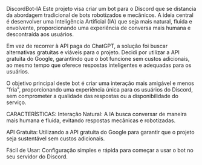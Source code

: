DiscordBot-IA
Este projeto visa criar um bot para o Discord que se distancia da abordagem tradicional de bots robotizados e mecânicos. A ideia central é desenvolver uma Inteligência Artificial (IA) que seja mais natural, fluida e envolvente, proporcionando uma experiência de conversa mais humana e descontraída aos usuários.

Em vez de recorrer à API paga do ChatGPT, a solução foi buscar alternativas gratuitas e viáveis para o projeto. Decidi por utilizar a API gratuita do Google, garantindo que o bot funcione sem custos adicionais, ao mesmo tempo que oferece respostas inteligentes e adequadas para os usuários.

O objetivo principal deste bot é criar uma interação mais amigável e menos "fria", proporcionando uma experiência única para os usuários do Discord, sem comprometer a qualidade das respostas ou a disponibilidade do serviço.

CARACTERÍSTICAS:
Interação Natural: A IA busca conversar de maneira mais humana e fluída, evitando respostas mecânicas e robotizadas. 

API Gratuita: Utilizando a API gratuita do Google para garantir que o projeto seja sustentável sem custos adicionais.

Fácil de Usar: Configuração simples e rápida para começar a usar o bot no seu servidor do Discord.
